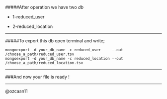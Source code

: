 #####After operation we have two *db*
- 1-reduced_user

- 2-reduced_location

-----------------------------------------------------------------------------------------

#####To export this db open terminal and write;

    mongoexport -d your_db_name -c reduced_user     --out /choose_a_path/reduced_user.tsv
    mongoexport -d your_db_name -c reduced_location --out /choose_a_path/reduced_location.tsv

-----------------------------------------------------------------------------------------

###And now your file is ready !

-----------------------------------------------------------------------------------------

@ozcaan11
